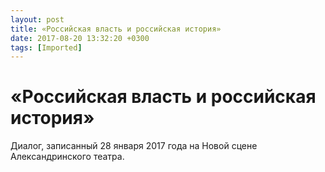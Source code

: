 ```yaml
---
layout: post
title: «Российская власть и российская история»
date: 2017-08-20 13:32:20 +0300
tags: [Imported]
---
```

# «Российская власть и российская история»

Диалог, записанный 28 января 2017 года на Новой сцене Александринского театра.